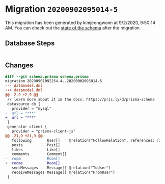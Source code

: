 # Migration `20200902095014-5`

This migration has been generated by kimjeongwonn at 9/2/2020, 9:50:14 AM.
You can check out the [state of the schema](./schema.prisma) after the migration.

## Database Steps

```sql

```

## Changes

```diff
diff --git schema.prisma schema.prisma
migration 20200901092254-4..20200902095014-5
--- datamodel.dml
+++ datamodel.dml
@@ -2,9 +2,9 @@
 // learn more about it in the docs: https://pris.ly/d/prisma-schema
 datasource db {
   provider = "mysql"
-  url = "***"
+  url = "***"
 }
 generator client {
   provider = "prisma-client-js"
@@ -21,9 +21,9 @@
   following       User[]    @relation("FollowRelation", references: [id])
   posts           Post[]
   likes           Like[]
   comments        Comment[]
-  room            Room[]
+  rooms           Room[]
   sendMessages    Message[] @relation("ToUser")
   receiveMessages Message[] @relation("FromUser")
 }
```


